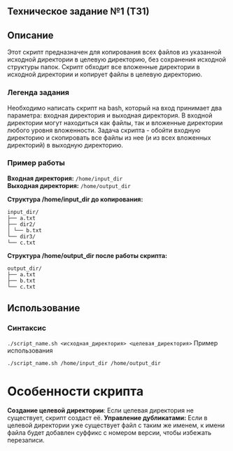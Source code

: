 
## Техническое задание №1 (ТЗ1)
## Описание
Этот скрипт предназначен для копирования всех файлов из указанной исходной директории в целевую директорию, без сохранения исходной структуры папок. Скрипт обходит все вложенные директории в исходной директории и копирует файлы в целевую директорию.

### Легенда задания
Необходимо написать скрипт на bash, который на вход принимает два параметра: входная директория и выходная директория. 
В входной директории могут находиться как файлы, так и вложенные директории любого уровня вложенности. 
Задача скрипта - обойти входную директорию и скопировать все файлы из нее (и из всех вложенных директорий) в выходную директорию.

### Пример работы
**Входная директория:** `/home/input_dir`  
**Выходная директория:** `/home/output_dir`

**Структура /home/input_dir до копирования:**
```
input_dir/
├── a.txt
├── dir2/
│ └── b.txt
└── dir3/
└── c.txt
```

**Структура /home/output_dir после работы скрипта:**
```
output_dir/
├── a.txt
├── b.txt
└── c.txt
```



## Использование

### Синтаксис

```./script_name.sh <исходная_директория> <целевая_директория>```
Пример использования

```./script_name.sh /home/input_dir /home/output_dir```
# Особенности скрипта
**Создание целевой директории**: Если целевая директория не существует, скрипт создаст её.
**Управление дубликатами:** Если в целевой директории уже существует файл с таким же именем, к имени файла будет добавлен суффикс с номером версии, чтобы избежать перезаписи.
